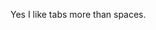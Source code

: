<!--
id: 178662409
link: http://kevinisom.info/post/178662409/yes-i-like-tabs-more-than-spaces
slug: yes-i-like-tabs-more-than-spaces
date: Thu Sep 03 2009 20:41:54 GMT+1200 (NZST)
raw: {"blog_name":"kevinisom","id":178662409,"post_url":"http://kevinisom.info/post/178662409/yes-i-like-tabs-more-than-spaces","slug":"yes-i-like-tabs-more-than-spaces","type":"text","date":"2009-09-03 08:41:54 GMT","timestamp":1251967314,"state":"published","format":"html","reblog_key":"g48eVa2A","tags":[],"short_url":"http://tmblr.co/Zw68YyAfYm9","highlighted":[],"feed_item":"http://twitter.com/kev_nz/statuses/3729564921","from_feed_id":"650289","note_count":0,"title":null,"body":"<p>Yes I like tabs more than spaces.</p>"}
publish: 2009-09-03
tags: 
title: null
-->


Yes I like tabs more than spaces.


